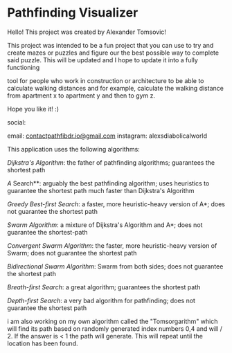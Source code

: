 # Pathfinding Visualizer

Hello! This project was created by Alexander Tomsovic!

This project was intended to be a fun project that you can use to try and create mazes or puzzles and figure our the best possible way to complete said puzzle. This will be updated and I hope to update it into a fully functioning 

tool for people who work in construction or architecture to be able to calculate walking distances and for example, calculate the walking distance from apartment x to apartment y and then to gym z. 

Hope you like it! :)

social:

email: contactpathfibdr.io@gmail.com
instagram: alexsdiabolicalworld


This application uses the following algorithms: 

*Dijkstra's Algorithm*: the father of pathfinding algorithms; guarantees the shortest path

*A* Search**: arguably the best pathfinding algorithm; uses heuristics to guarantee the shortest path much faster than Dijkstra's Algorithm

*Greedy Best-first Search*: a faster, more heuristic-heavy version of A*; does not guarantee the shortest path

*Swarm Algorithm*: a mixture of Dijkstra's Algorithm and A*; does not guarantee the shortest-path

*Convergent Swarm Algorithm*: the faster, more heuristic-heavy version of Swarm; does not guarantee the shortest path

*Bidirectional Swarm Algorithm*: Swarm from both sides; does not guarantee the shortest path

*Breath-first Search*: a great algorithm; guarantees the shortest path

*Depth-first Search*: a very bad algorithm for pathfinding; does not guarantee the shortest path

i am also working on my own algorithm called the "Tomsorgarithm" which will find its path based on randomly generated index numbers 0,4 and will / 2. If the answer is < 1 the path will generate. This will repeat until the location has been found. 

